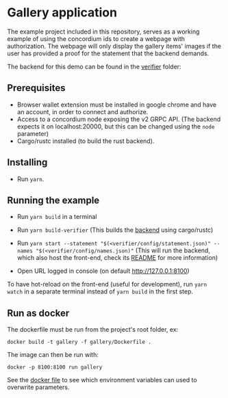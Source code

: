# Gallery application

The example project included in this repository, serves as a working example of using the concordium ids to create a webpage with authorization.
The webpage will only display the gallery items' images if the user has provided a proof for the statement that the backend demands.

The backend for this demo can be found in the [verifier](./verifier/) folder:

## Prerequisites

-   Browser wallet extension must be installed in google chrome and have an account, in order to connect and authorize.
-   Access to a concordium node exposing the v2 GRPC API. (The backend expects it on localhost:20000, but this can be changed using the `node` parameter)
-   Cargo/rustc installed (to build the rust backend).

## Installing

-   Run `yarn`.

## Running the example

-   Run `yarn build` in a terminal
-   Run `yarn build-verifier` (This builds the [backend](./verifier/) using cargo/rustc)

-   Run `yarn start --statement "$(<verifier/config/statement.json)" --names "$(<verifier/config/names.json)"` (This will run the backend, which also host the front-end, check its [README](./verifier/README.md) for more information)
-   Open URL logged in console (on default http://127.0.0.1:8100)

To have hot-reload on the front-end (useful for development), run `yarn watch` in a separate terminal instead of `yarn build` in the first step.

## Run as docker
The dockerfile must be run from the project's root folder, ex:
```
docker build -t gallery -f gallery/Dockerfile .
```
The image can then be run with:
```
docker -p 8100:8100 run gallery
```
See the [docker file](./Dockerfile) to see which environment variables can used to overwrite parameters.
